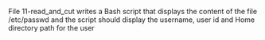 File 11-read_and_cut writes a Bash script that displays the content of the file /etc/passwd and the script should display the username, user id and Home directory path for the user 

